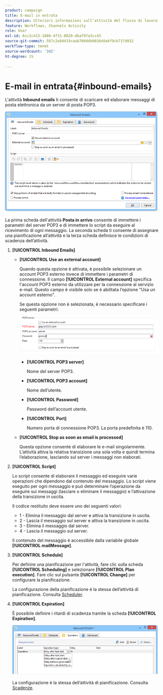 ```yaml
---
product: campaign
title: E-mail in entrata
description: Ulteriori informazioni sull’attività del flusso di lavoro Inbound Email
feature: Workflows, Channels Activity
role: User
exl-id: 6cc2c415-1886-4f31-8020-dbaf97a3cc43
source-git-commit: 567c2e84433caab708ddb9026dda6f9cb717d032
workflow-type: tm+mt
source-wordcount: '342'
ht-degree: 1%

---
```


# E-mail in entrata{#inbound-emails}



L&#39;attività **Inbound emails** ti consente di scaricare ed elaborare messaggi di posta elettronica da un server di posta POP3.

![](assets/email_rec_edit_1.png)

La prima scheda dell&#39;attività **Posta in arrivo** consente di immettere i parametri del server POP3 e di immettere lo script da eseguire al ricevimento di ogni messaggio. La seconda scheda ti consente di assegnare una pianificazione all’attività e la terza scheda definisce le condizioni di scadenza dell’attività.

1. **[!UICONTROL Inbound Emails]**

   * **[!UICONTROL Use an external account]**

     Quando questa opzione è attivata, è possibile selezionare un account POP3 esterno invece di immettere i parametri di connessione. Il campo **[!UICONTROL External account]** specifica l&#39;account POP3 esterno da utilizzare per la connessione al servizio e-mail. Questo campo è visibile solo se è abilitata l’opzione &quot;Usa un account esterno&quot;.

     Se questa opzione non è selezionata, è necessario specificare i seguenti parametri:

     ![](assets/email_rec_edit_1b.png)

      * **[!UICONTROL POP3 server]**

        Nome del server POP3.

      * **[!UICONTROL POP3 account]**

        Nome dell’utente.

      * **[!UICONTROL Password]**

        Password dell’account utente.

      * **[!UICONTROL Port]**

        Numero porta di connessione POP3. La porta predefinita è 110.

   * **[!UICONTROL Stop as soon as email is processed]**

     Questa opzione consente di elaborare le e-mail singolarmente. L’attività attiva la relativa transizione una sola volta e quindi termina l’elaborazione, lasciando sul server i messaggi non elaborati.

1. **[!UICONTROL Script]**

   Lo script consente di elaborare il messaggio ed eseguire varie operazioni che dipendono dal contenuto del messaggio. Lo script viene eseguito per ogni messaggio e può determinare l’operazione da eseguire sui messaggi (lasciare o eliminare il messaggio) e l’attivazione della transizione in uscita.

   Il codice restituito deve essere uno dei seguenti valori:

   * 1 - Elimina il messaggio dal server e attiva la transizione in uscita.
   * 2 - Lascia il messaggio sul server e attiva la transizione in uscita.
   * 3 - Elimina il messaggio dal server.
   * 4 - Lascia il messaggio sul server.

   Il contenuto del messaggio è accessibile dalla variabile globale **[!UICONTROL mailMessage]**.

1. **[!UICONTROL Schedule]**

   Per definire una pianificazione per l&#39;attività, fare clic sulla scheda **[!UICONTROL Scheduling]** e selezionare **[!UICONTROL Plan execution]**. Fare clic sul pulsante **[!UICONTROL Change]** per configurare la pianificazione.

   La configurazione della pianificazione è la stessa dell’attività di pianificazione. Consulta [Scheduler](scheduler.md).

1. **[!UICONTROL Expiration]**

   È possibile definire i ritardi di scadenza tramite la scheda **[!UICONTROL Expiration]**.

   ![](assets/email_rec_edit_3.png)

   La configurazione è la stessa dell’attività di pianificazione. Consulta [Scadenze](define-approvals.md).

